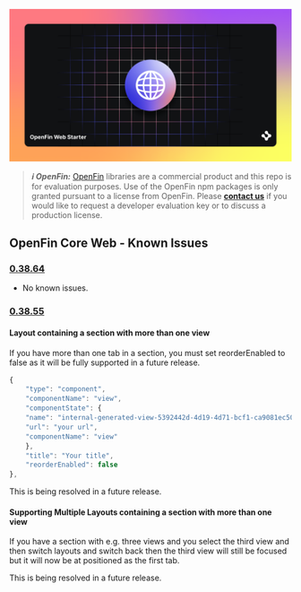 ![OpenFin Web Starter](../assets/openfin-web-starter.png)

> **_:information_source: OpenFin:_** [OpenFin](https://www.openfin.co/) libraries are a commercial product and this repo is for evaluation purposes. Use of the OpenFin npm packages is only granted pursuant to a license from OpenFin. Please [**contact us**](https://www.openfin.co/contact/) if you would like to request a developer evaluation key or to discuss a production license.

## OpenFin Core Web - Known Issues

### [0.38.64](https://www.npmjs.com/package/@openfin/core-web/v/0.38.64)

- No known issues.

### [0.38.55](https://www.npmjs.com/package/@openfin/core-web/v/0.38.55)

#### Layout containing a section with more than one view

If you have more than one tab in a section, you must set reorderEnabled to false as it will be fully supported in a future release.

```js
{
    "type": "component",
    "componentName": "view",
    "componentState": {
    "name": "internal-generated-view-5392442d-4d19-4d71-bcf1-ca9081ec50b1",
    "url": "your url",
    "componentName": "view"
    },
    "title": "Your title",
    "reorderEnabled": false
},
```

This is being resolved in a future release.

#### Supporting Multiple Layouts containing a section with more than one view

If you have a section with e.g. three views and you select the third view and then switch layouts and switch back then the third view will still be focused but it will now be at positioned as the first tab.

This is being resolved in a future release.
